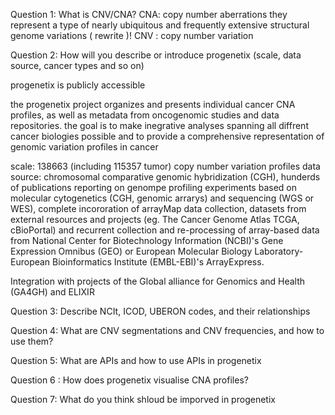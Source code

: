 Question 1: What is CNV/CNA?
CNA: copy number aberrations
  they represent a type of nearly ubiquitous and frequently extensive structural genome variations ( rewrite )!
CNV : copy number variation

Question 2: How will you describe or introduce progenetix (scale, data source, cancer types and so on)

progenetix is publicly accessible

the progenetix project organizes and presents individual cancer CNA profiles, as well as metadata from oncogenomic studies and data repositories.
the goal is to make inegrative analyses spanning all diffrent cancer biologies possible and to provide a comprehensive representation of genomic variation profiles in cancer

scale: 138663 (including 115357 tumor) copy number variation profiles
data source: chromosomal comparative genomic hybridization (CGH), hunderds of publications reporting on genompe profiling experiments based on molecular cytogenetics (CGH, genomic arrarys) and sequencing (WGS or WES), complete incororation of arrayMap data collection, datasets from external resources and projects (eg. The Cancer Genome Atlas TCGA, cBioPortal) and recurrent collection and re-processing of array-based data from National Center for Biotechnology Information (NCBI)'s Gene Expression Omnibus (GEO) or European Molecular Biology Laboratory-European Bioinformatics Institute  (EMBL-EBI)'s ArrayExpress.

Integration with projects of the Global alliance for Genomics and Health (GA4GH) and ELIXIR






Question 3: Describe NCIt, ICOD, UBERON codes, and their relationships

Question 4: What are CNV segmentations and CNV frequencies, and how to use them?

Question 5: What are APIs and how to use APIs in progenetix

Question 6 : How does progenetix visualise CNA profiles?

Question 7: What do you think shloud be imporved in progenetix
